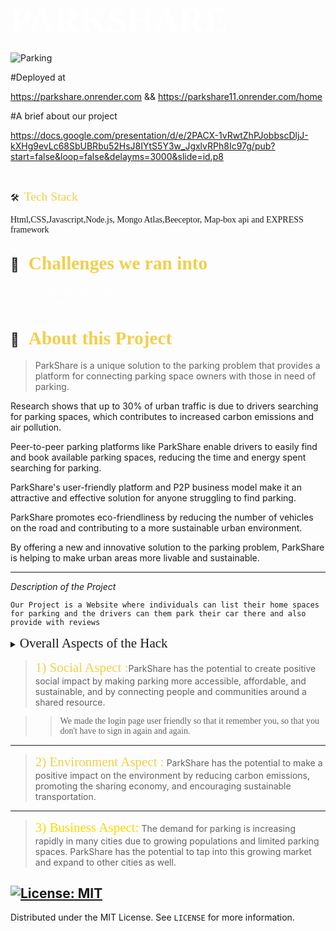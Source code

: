 # <span style="color:#fff; font-family: 'Bebas Neue'; font-size: 2em;">PARKSHARE </span>

![Parking](https://media.istockphoto.com/id/1140967885/photo/a-view-from-above-to-the-ranks-of-head-in-parked-cars-end-to-end-parking-cruising-for-parking.jpg?s=612x612&w=0&k=20&c=JfY_78imfKplh_HU6aG21c9nC-3fGyyh0tR0ZV2Wi8g=)

#Deployed at 

https://parkshare.onrender.com && https://parkshare11.onrender.com/home

#A brief about our project

https://docs.google.com/presentation/d/e/2PACX-1vRwtZhPJobbscDljJ-kXHg9evLc68SbUBRbu52HsJ8IYtS5Y3w_JgxlvRPh8Ic97g/pub?start=false&loop=false&delayms=3000&slide=id.p8



<br>



🛠 &nbsp;<span style="color: #f2cf4a; font-family: Babas; font-size: 1.4em;">Tech Stack

</span> 

<span style="font-family: 'Arial, Helvetica, sans-serif';"> Html,CSS,Javascript,Node.js, Mongo Atlas,Beeceptor, Map-box api and EXPRESS framework
 </span>

##  💼 &nbsp; <span style="color: #f2cf4a; font-family: Babas; font-size: 1.4em;">Challenges we ran into
</span>
<span style="color:#fff; font-family: 'Bebas Neue'; font-size: 1.2em;">Integrating Map-Box api to our site and putting backend for the user review section.
</span>

## 🔭 &nbsp; <span style="color: #f2cf4a; font-family: Babas; font-size: 1.4em;">About this Project
</span>

>ParkShare is a unique solution to the parking problem that provides a platform for connecting parking space owners with those in need of parking.

Research shows that up to 30% of urban traffic is due to drivers searching for parking spaces, which contributes to increased carbon emissions and air pollution.

Peer-to-peer parking platforms like ParkShare enable drivers to easily find and book available parking spaces, reducing the time and energy spent searching for parking.

ParkShare's user-friendly platform and P2P business model make it an attractive and effective solution for anyone struggling to find parking.

ParkShare promotes eco-friendliness by reducing the number of vehicles on the road and contributing to a more sustainable urban environment.

By offering a new and innovative solution to the parking problem, ParkShare is helping to make urban areas more livable and sustainable.


</span>


----

*Description of the Project*

``Our Project is a Website where individuals can list their home spaces for parking and the drivers can them park their car there and also provide with reviews``
<details>
           <summary><span style="font-family:Papyrus; font-size:1.5em;">Overall Aspects of the Hack
</span></summary>
           <p></p>
         </details>
         










><span style="color: #f2cf4a; font-family: Babas; font-size: 1.5em;">1) Social Aspect
:</span>ParkShare has the potential to create positive social impact by making parking more accessible, affordable, and sustainable, and by connecting people and communities around a shared resource. 

>><span style="font-family: 'Lucida Console';">We made the login page user friendly so that it remember you, so that you don't have to sign in again and again. </span>









----
><span style="color: #f2cf4a; font-family: Babas; font-size: 1.5em;">2) Environment Aspect
:</span>
ParkShare has the potential to make a positive impact on the environment by reducing carbon emissions, promoting the sharing economy, and encouraging sustainable transportation.


----

><span style="color:gold; font-family: Babas; font-size: 1.5em;">3) Business Aspect:</span> The demand for parking is increasing rapidly in many cities due to growing populations and limited parking spaces. ParkShare has the potential to tap into this growing market and expand to other cities as well.



<!-- LICENSE -->
## [![License: MIT](https://img.shields.io/badge/License-MIT-yellow.svg)](https://opensource.org/licenses/MIT)  

Distributed under the MIT License. See `LICENSE` for more information.


